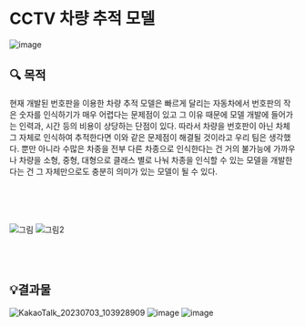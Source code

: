 # CCTV 차량 추적 모델
![image](https://github.com/kimsoheegh/cctv-detection/assets/91236577/c797092d-70f4-43f6-81cd-9043ffcd991f)

## :mag: 목적
현재 개발된 번호판을 이용한 차량 추적 모델은 빠르게 달리는 자동차에서 번호판의 작은 숫자를 인식하기가 매우 어렵다는 문제점이 있고 그 이유 때문에 모델 개발에 들어가는 인력과, 시간 등의 비용이 상당하는 단점이 있다. 따라서 차량을 번호판이 아닌 차체 그 자체로 인식하여 추적한다면 이와 같은 문제점이 해결될 것이라고 우리 팀은 생각했다. 뿐만 아니라 수많은 차종을 전부 다른 차종으로 인식한다는 건 거의 불가능에 가까우나 차량을 소형, 중형, 대형으로 클래스 별로 나눠 차종을 인식할 수 있는 모델을 개발한다는 건 그 자체만으로도 충분히 의미가 있는 모델이 될 수 있다.

<br><br><br><br>
![그림](https://github.com/kimsoheegh/cctv-detection/assets/91236577/225e3a88-3982-483f-8fe2-6a30630b07e7)
![그림2](https://github.com/kimsoheegh/cctv-detection/assets/91236577/79d3e5cc-7349-4f2f-ae56-db28a0fc5659)
<br><br><br><br>
## :bulb:결과물
![KakaoTalk_20230703_103928909](https://github.com/kimsoheegh/cctv-detection/assets/91236577/8e525ffb-6de0-4c20-90d9-756b8717673a)
![image](https://github.com/kimsoheegh/cctv-detection/assets/91236577/22705f7b-00ed-4d7d-a196-8888eff2f7f4)
![image](https://github.com/kimsoheegh/cctv-detection/assets/91236577/4283cad5-4004-40bb-a76d-84d6fec8c9c9)
